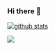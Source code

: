 ### Hi there 👋

[![github stats](https://github-readme-stats.vercel.app/api?username=ankurk91&show_icons=true&include_all_commits=true&count_private=true&theme=radical&cache_seconds=3600)](https://github.com/ankurk91)

![](https://komarev.com/ghpvc/?username=ankurk91) 
<!--
**ankurk91/ankurk91** is a ✨ _special_ ✨ repository because its `README.md` (this file) appears on your GitHub profile.

Here are some ideas to get you started:

- 🔭 I’m currently working on ...
- 🌱 I’m currently learning ...
- 👯 I’m looking to collaborate on ...
- 🤔 I’m looking for help with ...
- 💬 Ask me about ...
- 📫 How to reach me: ...
- 😄 Pronouns: ...
- ⚡ Fun fact: ...
-->
